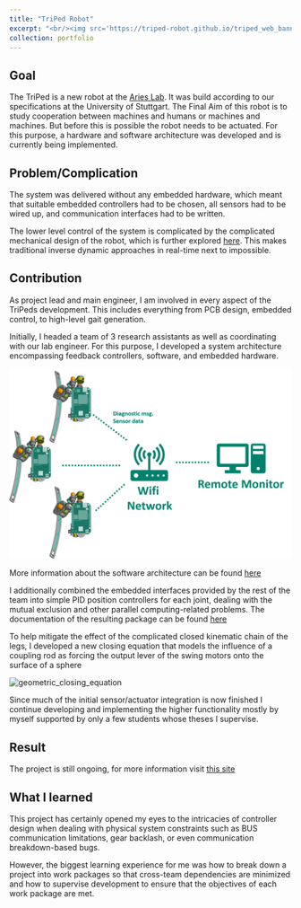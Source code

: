 ```yaml
---
title: "TriPed Robot"
excerpt: "<br/><img src='https://triped-robot.github.io/triped_web_banner.png' width='500'>"
collection: portfolio
---
```


## Goal
The TriPed is a new robot at the [Aries Lab](https://www.lorenzomasia.com/lab-and-people). It was build according to our specifications at the University of Stuttgart.
The Final Aim of this robot is to study cooperation between machines and humans or machines and machines. 
But before this is possible the robot needs to be actuated. For this purpose, a hardware and software architecture was developed and is currently being implemented.


## Problem/Complication

The system was delivered without any embedded hardware, which meant that suitable embedded controllers had to be chosen, all sensors had to be wired up, and communication interfaces had to be written.

The lower level control of the system is complicated by the complicated mechanical design of the robot, which is further explored [here](https://triped-robot.github.io/docs/kinematics/).
This makes traditional inverse dynamic approaches in real-time next to impossible.



## Contribution
As project lead and main engineer, I am involved in every aspect of the TriPeds development.
This includes everything from PCB design, embedded control, to high-level gait generation.

Initially, I headed a team of 3 research assistants as well as coordinating with our lab engineer.
For this purpose, I developed a system architecture encompassing feedback controllers, software, and embedded hardware.

![decentralised_controller](https://raw.githubusercontent.com/TriPed-Robot/TriPed-Robot.github.io/master/images/full_control_network.png)

More information about the software architecture can be found [here](https://triped-robot.github.io/docs/software_arch/)


I additionally combined the embedded interfaces provided by the rest of the team into simple  PID position controllers for each joint, dealing with the mutual exclusion and other parallel computing-related problems.
The documentation of the resulting package can be found [here](https://triped-robot.github.io/joint_level_control/html/index.html)



To help mitigate the effect of the complicated closed kinematic chain of the legs, I developed a new closing equation that models the influence of a coupling rod as forcing the output lever of the swing motors onto the surface of a sphere

![geometric_closing_equation](https://user-images.githubusercontent.com/22688144/124389180-4dc0c580-dce6-11eb-8566-3a15b9a866e1.png)

Since much of the initial sensor/actuator integration is now finished I continue developing and implementing the higher functionality mostly by myself supported by only a few students whose theses I supervise.


## Result
The project is still ongoing, for more information visit [this site](https://triped-robot.github.io/)

## What I learned
This project has certainly opened my eyes to the intricacies of controller design when dealing with physical system constraints such as BUS communication limitations,  gear backlash, or even communication breakdown-based bugs.

However, the biggest learning experience for me was how to break down a project into work packages so that cross-team dependencies are minimized and how to supervise development to ensure that the objectives of each work package are met.
